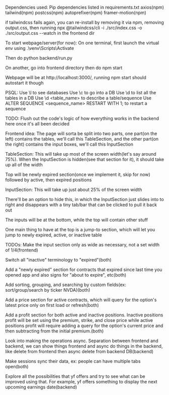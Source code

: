 Dependencies used:
Pip dependencies listed in requirements.txt
axios(npm)
tailwind(npm)
postcss(npm)
autoprefixer(npm)
framer-motion(npm)

if tailwindcss fails again, you can re-install by removing it via npm, removing output.css, then running
npx @tailwindcss/cli -i ./src/index.css -o ./src/output.css --watch
in the frontend dir


To start webpage/server(for now):
On one terminal, first launch the virtual env using
.\venv\Scripts\Activate

Then do
python backend/run.py

On another, go into frontend directory then do
npm start

Webpage will be at http://localhost:3000/, running npm start should autostart it though

PSQL:
Use \l to see databases
Use \c <DB> to go into a DB
Use \d to list all the tables in a DB
Use \d <table_name> to describe a table/sequence
Use ALTER SEQUENCE <sequence_name> RESTART WITH 1; to restart a sequence


TODO: Flush out the code's logic of how everything works in the backend here once it's all been decided


Frontend idea:
The page will sorta be split into two parts, one part(on the left) contains the tables, we'll call this TableSection, and the other part(on the right) contains the input boxes, we'll call this InputSection

TableSection:
This will take up most of the screen width(let's say around 75%). When the InputSection is hidden(see that section for it), it should take up all of the width

Top will be newly expired section(once we implement it, skip for now) followed by active, then expired positions


InputSection:
This will take up just about 25% of the screen width

There'll be an option to hide this, in which the InputSection just slides into to right and disappears with a tiny tab/bar that can be clicked to pull it back out

The inputs will be at the bottom, while the top will contain other stuff

One main thing to have at the top is a jump-to section, which will let you jump to newly expired, active, or inactive table


TODOs:
Make the input section only as wide as necessary, not a set width of 1/4(frontend)

Switch all "inactive" terminology to "expired"(both)

Add a "newly expired" section for contracts that expired since last time you opened app and also signs for "about to expire", etc(both)

Add sorting, grouping, and searching by custom fields(ex: sort/group/search by ticker NVDA)(both)

Add a price section for active contracts, which will query for the option's latest price only on first load or refresh(both)

Add a profit section for both active and inactive positions. Inactive positions profit will be set using the premium, strike, and close price while active
positions profit will require adding a query for the option's current price and then subtracting from the initial premium.(both)

Look into making the operations async. Separation between frontend and backend, we can show things frontend and async do things in the backend, like delete from frontend then async delete from backend DB(backend)

Make sessions sync their data, ex: people can have multiple tabs open(both)

Explore all the possibilities that yf offers and try to see what can be improved using that. For example, yf offers something to display the next upcoming earnings date(backend)
